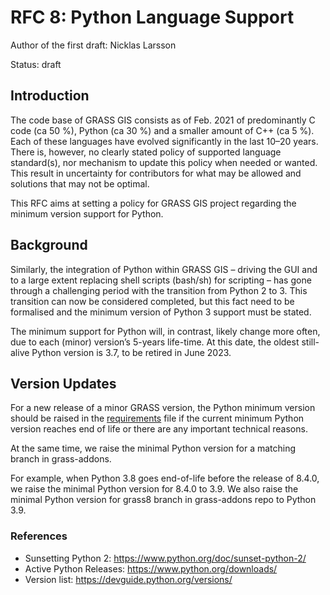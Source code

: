 # RFC 8: Python Language Support

Author of the first draft: Nicklas Larsson

Status: draft

## Introduction

The code base of GRASS GIS consists as of Feb. 2021 of predominantly C code
(ca 50 %), Python (ca 30 %) and a smaller amount of C++ (ca 5 %). Each of these
languages have evolved significantly in the last 10–20 years. There is, however,
no clearly stated policy of supported language standard(s), nor mechanism to
update this policy when needed or wanted. This result in uncertainty for
contributors for what may be allowed and solutions that may not be optimal.

This RFC aims at setting a policy for GRASS GIS project regarding the minimum
version support for Python.

## Background

Similarly, the integration of Python within GRASS GIS – driving the GUI and
to a large extent replacing shell scripts (bash/sh) for scripting – has gone
through a challenging period with the transition from Python 2 to 3. This
transition can now be considered completed, but this fact need to be formalised
and the minimum version of Python 3 support must be stated.

The minimum support for Python will, in contrast, likely change more often,
due to each (minor) version’s 5-years life-time. At this date, the oldest
still-alive Python version is 3.7, to be retired in June 2023.

## Version Updates

For a new release of a minor GRASS version, the Python minimum version should
be raised in the [requirements](https://github.com/OSGeo/grass/blob/main/REQUIREMENTS.md#general-requirements)
file if the current minimum Python version reaches end of life or there are any
important technical reasons.

At the same time, we raise the minimal Python version for a matching branch
in grass-addons.

For example, when Python 3.8 goes end-of-life before the release of 8.4.0, we
raise the minimal Python version for 8.4.0 to 3.9. We also raise the minimal
Python version for grass8 branch in grass-addons repo to Python 3.9.

### References

* Sunsetting Python 2: <https://www.python.org/doc/sunset-python-2/>
* Active Python Releases: <https://www.python.org/downloads/>
* Version list: <https://devguide.python.org/versions/>
